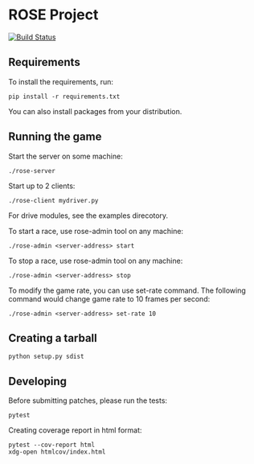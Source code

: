 # ROSE Project

[![Build Status](https://travis-ci.org/RedHat-Israel/ROSE.svg?branch=master)](https://travis-ci.org/RedHat-Israel/ROSE)


## Requirements

To install the requirements, run:

    pip install -r requirements.txt

You can also install packages from your distribution.


## Running the game

Start the server on some machine:

    ./rose-server

Start up to 2 clients:

    ./rose-client mydriver.py

For drive modules, see the examples direcotory.

To start a race, use rose-admin tool on any machine:

    ./rose-admin <server-address> start

To stop a race, use rose-admin tool on any machine:

    ./rose-admin <server-address> stop

To modify the game rate, you can use set-rate command. The following command
would change game rate to 10 frames per second:

    ./rose-admin <server-address> set-rate 10


## Creating a tarball

    python setup.py sdist


## Developing

Before submitting patches, please run the tests:

    pytest

Creating coverage report in html format:

    pytest --cov-report html
    xdg-open htmlcov/index.html
